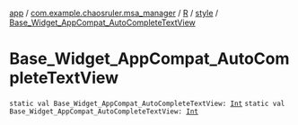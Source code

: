 [app](../../../index.md) / [com.example.chaosruler.msa_manager](../../index.md) / [R](../index.md) / [style](index.md) / [Base_Widget_AppCompat_AutoCompleteTextView](.)

# Base_Widget_AppCompat_AutoCompleteTextView

`static val Base_Widget_AppCompat_AutoCompleteTextView: `[`Int`](https://kotlinlang.org/api/latest/jvm/stdlib/kotlin/-int/index.html)
`static val Base_Widget_AppCompat_AutoCompleteTextView: `[`Int`](https://kotlinlang.org/api/latest/jvm/stdlib/kotlin/-int/index.html)